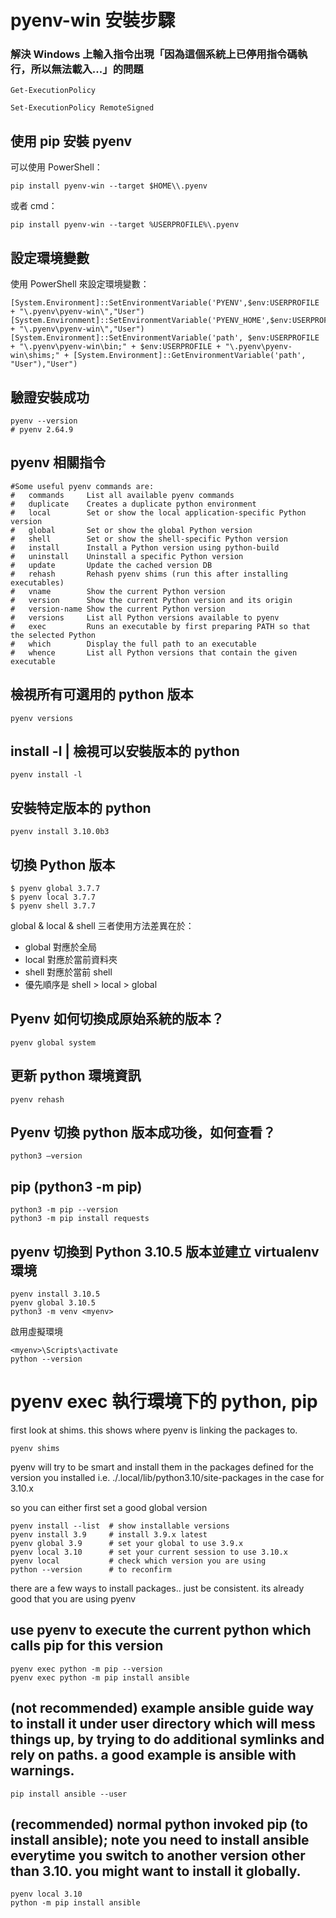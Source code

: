 
# pyenv-win 安裝步驟   

### 解決 Windows 上輸入指令出現「因為這個系統上已停用指令碼執行，所以無法載入...」的問題  

    Get-ExecutionPolicy

    Set-ExecutionPolicy RemoteSigned


## 使用 pip 安裝 pyenv  

可以使用 PowerShell：  

    pip install pyenv-win --target $HOME\\.pyenv

或者 cmd：  

    pip install pyenv-win --target %USERPROFILE%\.pyenv

## 設定環境變數  

使用 PowerShell 來設定環境變數：  

    [System.Environment]::SetEnvironmentVariable('PYENV',$env:USERPROFILE + "\.pyenv\pyenv-win\","User")
    [System.Environment]::SetEnvironmentVariable('PYENV_HOME',$env:USERPROFILE + "\.pyenv\pyenv-win\","User")
    [System.Environment]::SetEnvironmentVariable('path', $env:USERPROFILE + "\.pyenv\pyenv-win\bin;" + $env:USERPROFILE + "\.pyenv\pyenv-win\shims;" + [System.Environment]::GetEnvironmentVariable('path', "User"),"User")

## 驗證安裝成功  

    pyenv --version
    # pyenv 2.64.9 

## pyenv 相關指令  

    #Some useful pyenv commands are:
    #   commands     List all available pyenv commands
    #   duplicate    Creates a duplicate python environment
    #   local        Set or show the local application-specific Python version
    #   global       Set or show the global Python version
    #   shell        Set or show the shell-specific Python version
    #   install      Install a Python version using python-build
    #   uninstall    Uninstall a specific Python version
    #   update       Update the cached version DB
    #   rehash       Rehash pyenv shims (run this after installing executables)
    #   vname        Show the current Python version
    #   version      Show the current Python version and its origin
    #   version-name Show the current Python version
    #   versions     List all Python versions available to pyenv
    #   exec         Runs an executable by first preparing PATH so that the selected Python
    #   which        Display the full path to an executable
    #   whence       List all Python versions that contain the given executable

## 檢視所有可選用的 python 版本  

    pyenv versions

## install -l | 檢視可以安裝版本的 python

    pyenv install -l

## 安裝特定版本的 python  

    pyenv install 3.10.0b3

## 切換 Python 版本  

    $ pyenv global 3.7.7
    $ pyenv local 3.7.7
    $ pyenv shell 3.7.7

global & local & shell 三者使用方法差異在於：  

- global 對應於全局  
- local 對應於當前資料夾  
- shell 對應於當前 shell  
- 優先順序是 shell > local > global  

## Pyenv 如何切換成原始系統的版本？  

    pyenv global system

## 更新 python 環境資訊  

    pyenv rehash

## Pyenv 切換 python 版本成功後，如何查看？  

    python3 –version   

## pip (python3 -m pip)  

    python3 -m pip --version  
    python3 -m pip install requests  

## pyenv 切換到 Python 3.10.5 版本並建立 virtualenv 環境  

    pyenv install 3.10.5  
    pyenv global 3.10.5  
    python3 -m venv <myenv>  

啟用虛擬環境

    <myenv>\Scripts\activate
    python --version



# pyenv exec 執行環境下的 python, pip  

first look at shims. this shows where pyenv is linking the packages to.

    pyenv shims

pyenv will try to be smart and install them in the packages defined for the version you installed i.e. ./.local/lib/python3.10/site-packages in the case for 3.10.x

so you can either first set a good global version

    pyenv install --list  # show installable versions
    pyenv install 3.9     # install 3.9.x latest
    pyenv global 3.9      # set your global to use 3.9.x
    pyenv local 3.10      # set your current session to use 3.10.x
    pyenv local           # check which version you are using
    python --version      # to reconfirm


there are a few ways to install packages.. just be consistent. its already good that you are using pyenv

## use pyenv to execute the current python which calls pip for this version

    pyenv exec python -m pip --version
    pyenv exec python -m pip install ansible

## (not recommended) example ansible guide way to install it under user directory which will mess things up, by trying to do additional symlinks and rely on paths. a good example is ansible with warnings.

    pip install ansible --user

## (recommended) normal python invoked pip (to install ansible); note you need to install ansible everytime you switch to another version other than 3.10. you might want to install it globally.

    pyenv local 3.10
    python -m pip install ansible